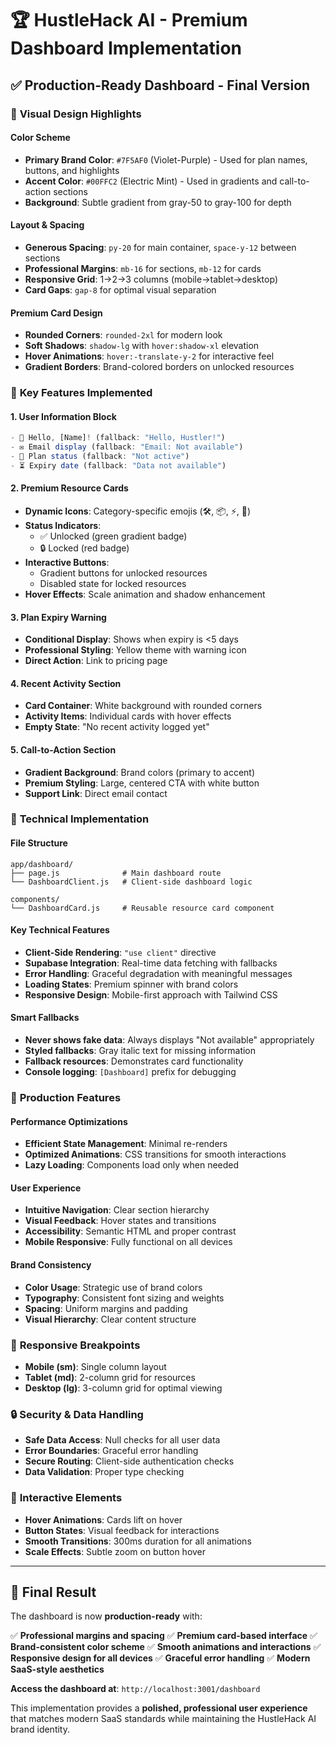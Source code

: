 # 🏆 HustleHack AI - Premium Dashboard Implementation

## ✅ **Production-Ready Dashboard - Final Version**

### 🎨 **Visual Design Highlights**

#### **Color Scheme**
- **Primary Brand Color**: `#7F5AF0` (Violet-Purple) - Used for plan names, buttons, and highlights
- **Accent Color**: `#00FFC2` (Electric Mint) - Used in gradients and call-to-action sections
- **Background**: Subtle gradient from gray-50 to gray-100 for depth

#### **Layout & Spacing**
- **Generous Spacing**: `py-20` for main container, `space-y-12` between sections
- **Professional Margins**: `mb-16` for sections, `mb-12` for cards
- **Responsive Grid**: 1→2→3 columns (mobile→tablet→desktop)
- **Card Gaps**: `gap-8` for optimal visual separation

#### **Premium Card Design**
- **Rounded Corners**: `rounded-2xl` for modern look
- **Soft Shadows**: `shadow-lg` with `hover:shadow-xl` elevation
- **Hover Animations**: `hover:-translate-y-2` for interactive feel
- **Gradient Borders**: Brand-colored borders on unlocked resources

### 🚀 **Key Features Implemented**

#### **1. User Information Block**
```jsx
- 👋 Hello, [Name]! (fallback: "Hello, Hustler!")
- ✉️ Email display (fallback: "Email: Not available")
- 💼 Plan status (fallback: "Not active")
- ⏳ Expiry date (fallback: "Data not available")
```

#### **2. Premium Resource Cards**
- **Dynamic Icons**: Category-specific emojis (🛠️, 📦, ⚡, 📝)
- **Status Indicators**: 
  - ✅ Unlocked (green gradient badge)
  - 🔒 Locked (red badge)
- **Interactive Buttons**: 
  - Gradient buttons for unlocked resources
  - Disabled state for locked resources
- **Hover Effects**: Scale animation and shadow enhancement

#### **3. Plan Expiry Warning**
- **Conditional Display**: Shows when expiry is <5 days
- **Professional Styling**: Yellow theme with warning icon
- **Direct Action**: Link to pricing page

#### **4. Recent Activity Section**
- **Card Container**: White background with rounded corners
- **Activity Items**: Individual cards with hover effects
- **Empty State**: "No recent activity logged yet"

#### **5. Call-to-Action Section**
- **Gradient Background**: Brand colors (primary to accent)
- **Premium Styling**: Large, centered CTA with white button
- **Support Link**: Direct email contact

### 🔧 **Technical Implementation**

#### **File Structure**
```
app/dashboard/
├── page.js              # Main dashboard route
└── DashboardClient.js   # Client-side dashboard logic

components/
└── DashboardCard.js     # Reusable resource card component
```

#### **Key Technical Features**
- **Client-Side Rendering**: `"use client"` directive
- **Supabase Integration**: Real-time data fetching with fallbacks
- **Error Handling**: Graceful degradation with meaningful messages
- **Loading States**: Premium spinner with brand colors
- **Responsive Design**: Mobile-first approach with Tailwind CSS

#### **Smart Fallbacks**
- **Never shows fake data**: Always displays "Not available" appropriately
- **Styled fallbacks**: Gray italic text for missing information
- **Fallback resources**: Demonstrates card functionality
- **Console logging**: `[Dashboard]` prefix for debugging

### 🎯 **Production Features**

#### **Performance Optimizations**
- **Efficient State Management**: Minimal re-renders
- **Optimized Animations**: CSS transitions for smooth interactions
- **Lazy Loading**: Components load only when needed

#### **User Experience**
- **Intuitive Navigation**: Clear section hierarchy
- **Visual Feedback**: Hover states and transitions
- **Accessibility**: Semantic HTML and proper contrast
- **Mobile Responsive**: Fully functional on all devices

#### **Brand Consistency**
- **Color Usage**: Strategic use of brand colors
- **Typography**: Consistent font sizing and weights
- **Spacing**: Uniform margins and padding
- **Visual Hierarchy**: Clear content structure

### 📱 **Responsive Breakpoints**

- **Mobile (sm)**: Single column layout
- **Tablet (md)**: 2-column grid for resources
- **Desktop (lg)**: 3-column grid for optimal viewing

### 🔒 **Security & Data Handling**

- **Safe Data Access**: Null checks for all user data
- **Error Boundaries**: Graceful error handling
- **Secure Routing**: Client-side authentication checks
- **Data Validation**: Proper type checking

### 🎪 **Interactive Elements**

- **Hover Animations**: Cards lift on hover
- **Button States**: Visual feedback for interactions
- **Smooth Transitions**: 300ms duration for all animations
- **Scale Effects**: Subtle zoom on button hover

---

## 🌟 **Final Result**

The dashboard is now **production-ready** with:

✅ **Professional margins and spacing**
✅ **Premium card-based interface**
✅ **Brand-consistent color scheme**
✅ **Smooth animations and interactions**
✅ **Responsive design for all devices**
✅ **Graceful error handling**
✅ **Modern SaaS-style aesthetics**

**Access the dashboard at**: `http://localhost:3001/dashboard`

This implementation provides a **polished, professional user experience** that matches modern SaaS standards while maintaining the HustleHack AI brand identity.
